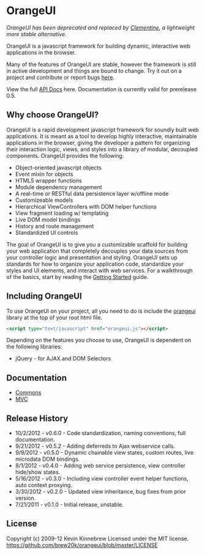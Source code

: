 # OrangeUI

*OrangeUI has been deprecated and replaced by [Clementine], a lightweight more stable alternative.*

OrangeUI is a javascript framework for building dynamic, interactive web applications in the browser.

Many of the features of OrangeUI are stable, however the framework is still in active development and things are bound to change. Try it out on a project and contribute or report bugs [here].

View the full [API Docs] here. Documentation is currently valid for prerelease 0.5.

## Why choose OrangeUI?

OrangeUI is a rapid development javascript framework for soundly built web applications. It is meant as a tool to develop highly interactive, maintainable applications in the browser, giving the developer a pattern for organizing their interaction logic, views, and styles into a library of modular, decoupled components. OrangeUI provides the following:

- Object-oriented javascript objects
- Event mixin for objects
- HTML5 wrapper functions
- Module dependency management
- A real-time or RESTful data persistence layer w/offline mode
- Customizeable models
- Hierarchical ViewControllers with DOM helper functions
- View fragment loading w/ templating
- Live DOM model bindings
- History and route management
- Standardized UI controls

The goal of OrangeUI is to give you a customizable scaffold for building your web application that completely decouples your data sources from your controller logic and presentation and styling. OrangeUI sets up standards for how to organize your application code, standardize your styles and UI elements, and interact with web services. For a walkthrough of the basics, start by reading the [Getting Started] guide.

## Including OrangeUI

To use OrangeUI on your project, all you need to do is include the [orangeui] library at the top of your root html file.

```html
<script type="text/javascript" href="orangeui.js"></script>
```

Depending on the features you choose to use, OrangeUI is dependent on the following libraries:

* jQuery - for AJAX and DOM Selectors

## Documentation

* [Commons]
* [MVC]


## Release History

* 10/2/2012 - v0.6.0 - Code standardization, naming conventions, full documentation.
* 9/21/2012 - v0.5.2 - Adding deferreds to Ajax webservice calls.
* 9/9/2012 - v0.5.0 - Dynamic chainable view states, custom routes, live microdata DOM bindings.
* 8/1/2012 - v0.4.0 - Adding web service persistence, view controller hide/show states.
* 5/16/2012 - v0.3.0 - Including view controller event helper functions, auto context proxying.
* 3/30/2012 - v0.2.0 - Updated view inheritance, bug fixes from prior version.
* 7/21/2011 - v0.1.0 - Initial release, unstable.

## License

Copyright (c) 2009-12 Kevin Kinnebrew
Licensed under the MIT license.
<https://github.com/brew20k/orangeui/blob/master/LICENSE>

[Getting Started]: https://github.com/kkinnebrew/orangeui/blob/master/docs/Getting%20Started.md
[here]: https://github.com/kkinnebrew/orangeui/issues?labels=&sort=created&state=open
[orangeui]: https://github.com/kkinnebrew/orangeui/tree/master/build
[Commons]: https://github.com/kkinnebrew/orangeui/blob/master/docs/Commons.md
[MVC]: https://github.com/kkinnebrew/orangeui/blob/master/docs/MVC.md
[API Docs]: http://kkinnebrew.github.com/orangeui/api/
[Clementine]: https://github.com/kkinnebrew/clementine
